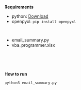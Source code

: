 **Requirements**  

- python: [Download](https://www.python.org/downloads/)
- openpyxl: ```pip install openpyxl```

<br>

- email_summary.py
- vba_programmer.xlsx

<br>
<br>
<br>

**How to run**  
```
python3 email_summary.py
```



